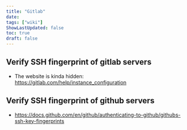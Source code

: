 ```yaml
---
title: "Gitlab"
date: 
tags: ["wiki"]
ShowLastUpdated: false
toc: true
draft: false
---
```



## Verify SSH fingerprint of gitlab servers

- The website is kinda hidden: <https://gitlab.com/help/instance_configuration>

## Verify SSH fingerprint of github servers

- <https://docs.github.com/en/github/authenticating-to-github/githubs-ssh-key-fingerprints>
